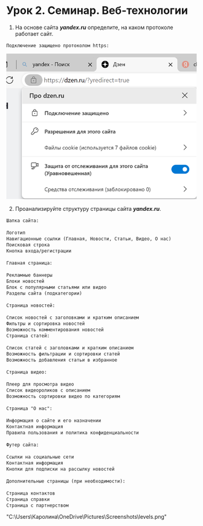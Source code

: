 # Урок 2. Семинар. Веб-технологии

1. На основе сайта ***yandex.ru*** определите, на каком протоколе работает сайт.

```
Подключение защищено протоколом https:
```
![name](https.png)


2. Проанализируйте структуру страницы сайта ***yandex.ru***.

```
Шапка сайта:

Логотип
Навигационные ссылки (Главная, Новости, Статьи, Видео, О нас)
Поисковая строка
Кнопка входа/регистрации

Главная страница:

Рекламные баннеры
Блоки новостей
Блок с популярными статьями или видео
Разделы сайта (подкатегории)

Страница новостей:

Список новостей с заголовками и кратким описанием
Фильтры и сортировка новостей
Возможность комментирования новостей
Страница статей:

Список статей с заголовками и кратким описанием
Возможность фильтрации и сортировки статей
Возможность добавления статьи в избранное

Страница видео:

Плеер для просмотра видео
Список видеороликов с описанием
Возможность сортировки видео по категориям

Страница "О нас":

Информация о сайте и его назначении
Контактная информация
Правила пользования и политика конфиденциальности

Футер сайта:

Ссылки на социальные сети
Контактная информация
Кнопки для подписки на рассылку новостей

Дополнительные страницы (при необходимости):

Страница контактов
Страница справки
Страница с партнерством
```





"C:\Users\Каролина\OneDrive\Pictures\Screenshots\levels.png"



